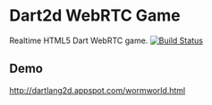 # Dart2d WebRTC Game
Realtime HTML5 Dart WebRTC game.
[![Build Status](https://travis-ci.org/ovelius/dart2d.svg?branch=master)](https://travis-ci.org/ovelius/dart2d)
## Demo
http://dartlang2d.appspot.com/wormworld.html
